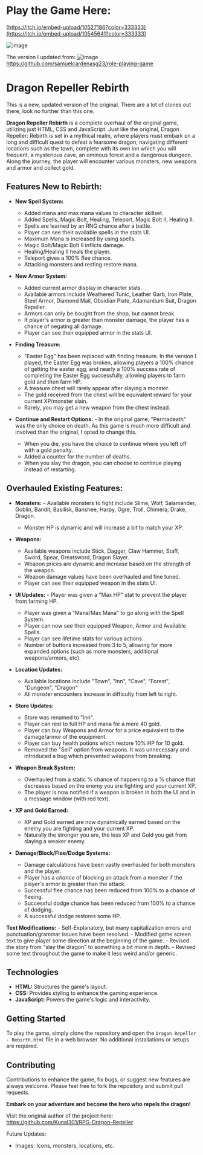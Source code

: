 # Play the Game Here:
[https://itch.io/embed-upload/10527186?color=333333](https://itch.io/embed-upload/10545641?color=333333)

![image](https://github.com/PrinceXaine/Dragon-Repeller-Rebirth/assets/96804005/26ff1fab-39aa-4369-8307-fe771d4cac9e)


The version I updated from:
![image](https://github.com/PrinceXaine/Dragon-Repeller-Rebirth/assets/96804005/39d7f7c9-5ee7-4529-9bf3-b1f4f1ca64a1)
https://github.com/samuelcardenasg23/role-playing-game


# Dragon Repeller Rebirth
This is a new, updated version of the original. There are a lot of clones out there, look no further than this one.


**Dragon Repeller Rebirth** is a complete overhaul of the original game, utilizing just HTML, CSS and JavaScript. Just like the original, Dragon Repeller: Rebirth is set in a mythical realm, where players must embark on a long and difficult quest to defeat a fearsome dragon, navigating different locations such as the town, complete with its own inn which you will frequent, a mysterious cave, an ominous forest and a dangerous dungeon. Along the journey, the player will encounter various monsters, new weapons and armor and collect gold.

## Features New to Rebirth:
- **New Spell System:**
	- Added mana and max mana values to character skillset.
  	- Added Spells, Magic Bolt, Healing, Teleport, Magic Bolt II, Healing II.
  	- Spells are learned by an RNG chance after a battle.
  	- Player can see their available spells in the stats UI.
  	- Maximum Mana is increased by using spells.
  	- Magic Bolt/Magic Bolt II inflicts damage.
  	- Healing/Healing II heals the player.
  	- Teleport gives a 100% flee chance.
  	- Attacking monsters and resting restore mana.

- **New Armor System:**
  	- Added current armor display in character stats.
	- Available armors include Weathered Tunic, Leather Garb, Iron Plate, Steel Armor, Diamond Mail, Obsidian Plate, Adamantium Suit, Dragon Repeller.
	- Armors can only be bought from the shop, but cannot break.
	- If player's armor is greater than monster damage, the player has a chance of negating all damage.
	- Player can see their equipped armor in the stats UI.

- **Finding Treasure:**
	- "Easter Egg" has been replaced with finding treasure. In the version I played, the Easter Egg was broken, allowing players a 100% chance of getting the easter egg, and 		nearly a 100% success rate of completing the Easter Egg successfully, allowing 	players to farm gold and then farm HP.
	- A treasure chest will rarely appear after slaying a monster.
	- The gold received from the chest will be equivalent reward for your current XP/monster slain.
	- Rarely, you may get a new weapon from the chest instead.

- **Continue and Restart Options:**
    	- In the original game, "Permadeath" was the only choice on death. As this game is much more difficult and involved than the original, I opted to change this.
	- When you die, you have the choice to continue where you left off with a gold penalty.
	- Added a counter for the number of deaths.
	- When you slay the dragon, you can choose to continue playing instead of restarting.

## Overhauled Existing Features:
- **Monsters:**
    	- Available monsters to fight include Slime, Wolf, Salamander, Goblin, Bandit, Basilisk, Banshee, Harpy, Ogre, Troll, Chimera, Drake, Dragon.
	- Monster HP is dynamic and will increase a bit to match your XP.

- **Weapons:**
	- Available weapons include Stick, Dagger, Claw Hammer, Staff, Sword, Spear, Greatsword, Dragon Slayer.
	- Weapon prices are dynamic and increase based on the strength of the weapon.
	- Weapon damage values have been overhauled and fine tuned.
	- Player can see their equipped weapon in the stats UI.

- **UI Updates:**
    	- Player was given a "Max HP" stat to prevent the player from farming HP.
	- Player was given a "Mana/Max Mana" to go along with the Spell System.
	- Player can now see their equipped Weapon, Armor and Available Spells.
	- Player can see lifetime stats for various actions.
	- Number of buttons increased from 3 to 5, allowing for more expanded options (such as more monsters, additional weapons/armors, etc).

- **Location Updates:**
	- Available locations include "Town", "Inn", "Cave", "Forest", "Dungeon", "Dragon"
	- All monster encounters increase in difficulty from left to right.

- **Store Updates:**
	- Store was renamed to "inn".
	- Player can rest to full HP and mana for a mere 40 gold.
	- Player can buy Weapons and Armor for a price equivalent to the damage/armor of the equipment.
	- Player can buy health potions which restore 10% HP for 10 gold.
	- Removed the "Sell" option from weapons. It was unnecessary and introduced a bug which prevented weapons from breaking.
	
- **Weapon Break System:**
	- Overhauled from a static % chance of happening to a % chance that decreases based on the enemy you are fighting and your current XP.
	- The player is now notified if a weapon is broken in both the UI and in a message window (with red text).
	
- **XP and Gold Earned:**
	- XP and Gold earned are now dynamically earned based on the enemy you are fighting and your current XP.
	- Naturally the stronger you are, the less XP and Gold you get from slaying a weaker enemy.

- **Damage/Block/Flee/Dodge Systems:**
	- Damage calculations have been vastly overhauled for both monsters and the player.
	- Player has a *chance* of blocking an attack from a monster if the player's armor is greater than the attack.
	- Successful flee chance has been reduced from 100% to a chance of fleeing. 
	- Successful dodge chance has been reduced from 100% to a chance of dodging.
	- A successful dodge restores some HP.

**Text Modifications:**
	- Self-Explanatory, but many capitalization errors and punctuation/grammar issues have been resolved.
	- Modified game screen text to give player some direction at the beginning of the game.
	- Revised the story from "slay the dragon" to something a bit more in depth.
	- Revised some text throughout the game to make it less weird and/or generic.


## Technologies
- **HTML:** Structures the game's layout.
- **CSS:** Provides styling to enhance the gaming experience.
- **JavaScript:** Powers the game's logic and interactivity.

## Getting Started
To play the game, simply clone the repository and open the `Dragon Repeller - Rebirth.html` file in a web browser. No additional installations or setups are required.

## Contributing
Contributions to enhance the game, fix bugs, or suggest new features are always welcome. Please feel free to fork the repository and submit pull requests.

**Embark on your adventure and become the hero who repels the dragon!**

Visit the original author of the project here:
https://github.com/Kunal301/RPG-Dragon-Repeller


Future Updates:
  * Images: Icons, monsters, locations, etc.
